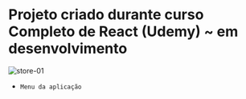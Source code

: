 # Projeto criado durante curso Completo de React (Udemy) ~ em desenvolvimento

![store-01](https://user-images.githubusercontent.com/60307596/83592476-d2b03d00-a530-11ea-9c2a-13dd20124023.PNG)
- `Menu da aplicação`
